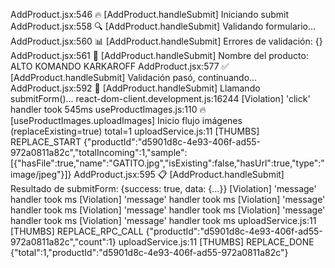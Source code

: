 AddProduct.jsx:546 🔥 [AddProduct.handleSubmit] Iniciando submit
AddProduct.jsx:558 🔍 [AddProduct.handleSubmit] Validando formulario...
AddProduct.jsx:560 📊 [AddProduct.handleSubmit] Errores de validación: {}
AddProduct.jsx:561 🧪 [AddProduct.handleSubmit] Nombre del producto: ALTO KOMANDO KARKAROFF
AddProduct.jsx:577 ✅ [AddProduct.handleSubmit] Validación pasó, continuando...
AddProduct.jsx:592 💾 [AddProduct.handleSubmit] Llamando submitForm()...
react-dom-client.development.js:16244 [Violation] 'click' handler took 545ms
useProductImages.js:110 🔥 [useProductImages.uploadImages] Inicio flujo imágenes (replaceExisting=true) total=1
uploadService.js:11 [THUMBS] REPLACE_START {"productId":"d5901d8c-4e93-406f-ad55-972a0811a82c","totalIncoming":1,"sample":[{"hasFile":true,"name":"GATITO.jpg","isExisting":false,"hasUrl":true,"type":"image/jpeg"}]}
AddProduct.jsx:595 📋 [AddProduct.handleSubmit] Resultado de submitForm: {success: true, data: {…}}
[Violation] 'message' handler took <N>ms
[Violation] 'message' handler took <N>ms
[Violation] 'message' handler took <N>ms
[Violation] 'message' handler took <N>ms
[Violation] 'message' handler took <N>ms
[Violation] 'message' handler took <N>ms
uploadService.js:11 [THUMBS] REPLACE_RPC_CALL {"productId":"d5901d8c-4e93-406f-ad55-972a0811a82c","count":1}
uploadService.js:11 [THUMBS] REPLACE_DONE {"total":1,"productId":"d5901d8c-4e93-406f-ad55-972a0811a82c"}
